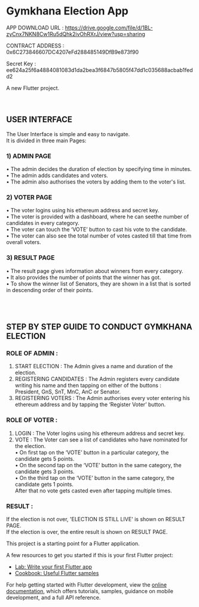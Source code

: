 # Gymkhana Election App

APP DOWNLOAD URL :
https://drive.google.com/file/d/1BL-zyCnx7NKN8Cw1Ru5dQhk2ivOhRXrJ/view?usp=sharing

CONTRACT ADDRESS : 0x6C273846607DC4207eFd288485149DfB9e873f90

Secret Key : ee624a25f6a4884081083d1da2bea3f6847b5805f47dd1c035688acbab1fedd2


A new Flutter project.
<br>
<br>
<br>
## USER INTERFACE
The User Interface is simple  and easy to navigate.<br>
It is divided in three main Pages:

### 1) ADMIN PAGE
• The admin decides the duration of election by specifying time in minutes.<br>
• The admin adds candidates and voters.<br>
• The admin also authorises the voters by adding them to the voter's list.<br>


### 2) VOTER PAGE
• The voter logins using his ethereum address and secret key. <br>
• The voter is provided with a dashboard, where he can seethe number of candidates in every category.<br>
• The voter can touch the ‘VOTE’ button to cast his vote to the candidate.<br>
• The voter can also see the total number of votes casted till that time from overall voters.<br>


### 3) RESULT PAGE
• The result page gives information about winners from every category. <br>
• It also provides the number of points that the winner has got. <br>
• To show the winner list of Senators, they are shown in a list that is sorted in descending order of their points.<br>

<br>
<br>

## STEP BY STEP GUIDE TO CONDUCT GYMKHANA ELECTION

### ROLE OF ADMIN :
1) START ELECTION : The Admin gives a name and duration of the election.<br>
3) REGISTERING CANDIDATES : The Admin registers every candidate writing his name and then tapping on either of the buttons :<br>
   President, GnS, SnT, MnC, AnC or Senator.
2) REGISTERING VOTERS : The Admin authorises every voter entering his ethereum address and by tapping the ‘Register Voter’ button.<br>

### ROLE OF VOTER :
1) LOGIN : The Voter logins using his ethereum address and secret key.<br>
2) VOTE : The Voter can see a list of candidates who have nominated for the election.<br>
          • On first tap on the ‘VOTE’ button in  a particular category, the candidate gets 5 points.<br>
          • On the second tap on the ‘VOTE’ button in the same category, the candidate gets 3 points.<br>
          • On the third tap on the ‘VOTE’ button in the same category, the candidate gets 1 points.<br>
            After that no vote gets casted even after tapping multiple times.


### RESULT :
If the election is not over, 'ELECTION IS STILL LIVE' is shown on RESULT PAGE.<br>
If the election is over, the entire result is shown on RESULT PAGE.<br>














This project is a starting point for a Flutter application.

A few resources to get you started if this is your first Flutter project:

- [Lab: Write your first Flutter app](https://docs.flutter.dev/get-started/codelab)
- [Cookbook: Useful Flutter samples](https://docs.flutter.dev/cookbook)

For help getting started with Flutter development, view the
[online documentation](https://docs.flutter.dev/), which offers tutorials,
samples, guidance on mobile development, and a full API reference.
